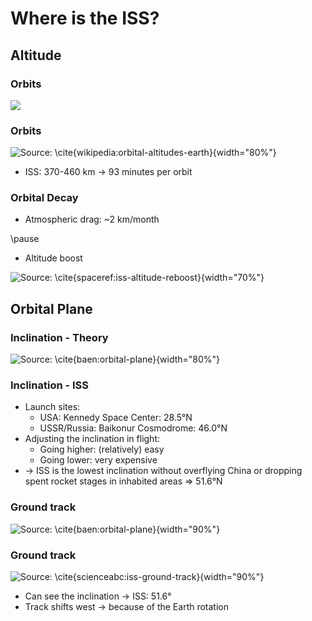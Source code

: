 # Where is the ISS?

## Altitude

### Orbits

![](Orbitalaltitudes-moon.jpg)

### Orbits

![Source: \cite{wikipedia:orbital-altitudes-earth}](Orbitalaltitudes-earth.jpg){width="80%"}

* ISS: 370-460 km -> 93 minutes per orbit

### Orbital Decay

* Atmospheric drag: \~2 km/month

\pause

* Altitude boost

![Source: \cite{spaceref:iss-altitude-reboost}](08.24.01.issalt.jpg){width="70%"}

## Orbital Plane

### Inclination - Theory

![Source: \cite{baen:orbital-plane}](figure02.jpg){width="80%"}

### Inclination - ISS

* Launch sites:
    * USA: Kennedy Space Center: 28.5°N
    * USSR/Russia: Baikonur Cosmodrome: 46.0°N
* Adjusting the inclination in flight:
    * Going higher: (relatively) easy
    * Going lower: very expensive
* -> ISS is the lowest inclination without overflying China or dropping spent rocket stages in inhabited areas => 51.6°N

### Ground track

![Source: \cite{baen:orbital-plane}](main-qimg-217be255fbcc3fe13d8eedbb407a0ded.jpg){width="90%"}

### Ground track

![Source: \cite{scienceabc:iss-ground-track}](ISS-Orbit-on-world-map.jpg-.jpg){width="90%"}

* Can see the inclination -> ISS: 51.6°
* Track shifts west -> because of the Earth rotation
